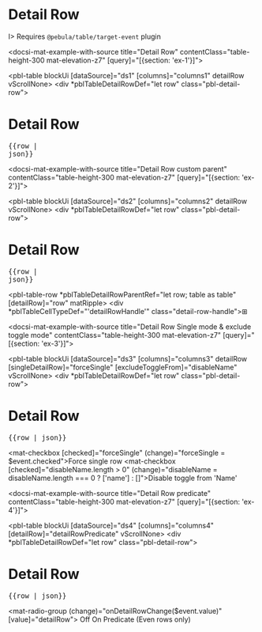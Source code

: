 # Detail Row

I> Requires `@pebula/table/target-event` plugin

<docsi-mat-example-with-source title="Detail Row" contentClass="table-height-300 mat-elevation-z7" [query]="[{section: 'ex-1'}]">
  <!--@pebula-example:ex-1-->
  <pbl-table blockUi [dataSource]="ds1" [columns]="columns1" detailRow vScrollNone>
    <div *pblTableDetailRowDef="let row" class="pbl-detail-row">
      <div>
        <h1>Detail Row</h1>
        <pre>{{row | json}}</pre>
      </div>
    </div>
  </pbl-table>
  <!--@pebula-example:ex-1-->
</docsi-mat-example-with-source>

<docsi-mat-example-with-source title="Detail Row custom parent" contentClass="table-height-300 mat-elevation-z7" [query]="[{section: 'ex-2'}]">
  <!--@pebula-example:ex-2-->
  <pbl-table blockUi [dataSource]="ds2" [columns]="columns2" detailRow vScrollNone>
    <div *pblTableDetailRowDef="let row" class="pbl-detail-row">
      <div>
        <h1>Detail Row</h1>
        <pre>{{row | json}}</pre>
      </div>
    </div>
    <pbl-table-row *pblTableDetailRowParentRef="let row; table as table" [detailRow]="row" matRipple></pbl-table-row>
    <div *pblTableCellTypeDef="'detailRowHandle'" class="detail-row-handle">⊞</div>
  </pbl-table>
  <!--@pebula-example:ex-2-->
</docsi-mat-example-with-source>

<docsi-mat-example-with-source title="Detail Row Single mode & exclude toggle mode" contentClass="table-height-300 mat-elevation-z7" [query]="[{section: 'ex-3'}]">
  <!--@pebula-example:ex-3-->
  <pbl-table blockUi [dataSource]="ds3" [columns]="columns3"
            detailRow [singleDetailRow]="forceSingle" [excludeToggleFrom]="disableName" vScrollNone>
    <div *pblTableDetailRowDef="let row" class="pbl-detail-row">
      <div>
        <h1>Detail Row</h1>
        <pre>{{row | json}}</pre>
      </div>
    </div>
  </pbl-table>
  <mat-checkbox [checked]="forceSingle" (change)="forceSingle = $event.checked">Force single row</mat-checkbox>
  <mat-checkbox [checked]="disableName.length > 0" (change)="disableName = disableName.length === 0 ? ['name'] : []">Disable toggle from 'Name'</mat-checkbox>
  <!--@pebula-example:ex-3-->
</docsi-mat-example-with-source>

<docsi-mat-example-with-source title="Detail Row predicate" contentClass="table-height-300 mat-elevation-z7" [query]="[{section: 'ex-4'}]">
  <!--@pebula-example:ex-4-->
  <pbl-table blockUi [dataSource]="ds4" [columns]="columns4"
            [detailRow]="detailRowPredicate" vScrollNone>
    <div *pblTableDetailRowDef="let row" class="pbl-detail-row">
      <div>
        <h1>Detail Row</h1>
        <pre>{{row | json}}</pre>
      </div>
    </div>
  </pbl-table>
  <mat-radio-group (change)="onDetailRowChange($event.value)" [value]="detailRow">
    <mat-radio-button value="off">Off</mat-radio-button>
    <mat-radio-button value="on">On</mat-radio-button>
    <mat-radio-button value="predicate">Predicate (Even rows only)</mat-radio-button>
  </mat-radio-group>
  <!--@pebula-example:ex-4-->
</docsi-mat-example-with-source>
